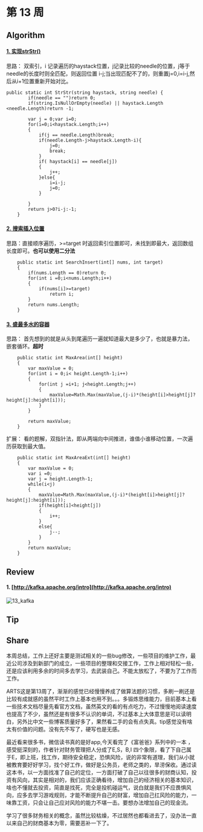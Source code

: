 # 第 13 周 

## Algorithm

#### [1. 实现strStr()](https://leetcode-cn.com/problems/implement-strstr/)

思路： 双索引，i 记录遍历的haystack位置，j记录比较的needle的位置，j等于needle的长度时则全匹配，则返回位置 i-j;当出现匹配不了的，则重置j=0,i=i-j,然后从i+1位置重新开始对比。


    public static int StrStr(string haystack, string needle) {
            if(needle == "")return 0;
            if(string.IsNullOrEmpty(needle) || haystack.Length <needle.Length)return -1;

            var j = 0;var i=0;
            for(i=0;i<haystack.Length;i++)
            {
                if(j == needle.Length)break;
                if(needle.Length-j>haystack.Length-i){
                    j=0;
                    break;
                }
                if( haystack[i] == needle[j])
                {
                    j++;
                }else{
                    i=i-j;
                    j=0;
                }
                
            }
            return j>0?i-j:-1;
        }

#### [2. 搜索插入位置](https://leetcode-cn.com/problems/search-insert-position/)

思路：直接顺序遍历，>=target 时返回索引位置即可，未找到即最大，返回数组长度即可。**也可以使用二分法**

        public static int SearchInsert(int[] nums, int target)
        {
            if(nums.Length == 0)return 0;
            for(int i =0;i<nums.Length;i++)
            {
                if(nums[i]>=target)
                    return i;
            }
            return nums.Length;
        }

#### [3. 盛最多水的容器](https://leetcode-cn.com/problems/container-with-most-water/)

思路： 首先想到的就是从头到尾遍历一遍就知道最大是多少了，也就是暴力法，嵌套循环。**超时**

        public static int MaxArea(int[] height)
        {
            var maxValue = 0;
            for(int i = 0;i< height.Length-1;i++)
            {
                for(int j =i+1; j<height.Length;j++)
                {
                    maxValue=Math.Max(maxValue,(j-i)*(height[i]>height[j]?height[j]:height[i]));
                }
            }

            return maxValue;
        }        

扩展： 看的题解，双指针法，即从两端向中间推进，谁值小谁移动位置，一次遍历获取到最大值。

        public static int MaxAreaExt(int[] height)
        {
            var maxValue = 0;
            var i =0;
            var j = height.Length-1;
            while(i<j)
            {
                maxValue=Math.Max(maxValue,(j-i)*(height[i]>height[j]?height[j]:height[i]));
                if(height[i]<height[j])
                {
                    i++;
                }
                else{
                    j--;
                }
            }
            return maxValue;
        }
    

## Review

#### 1. [http://kafka.apache.org/intro](http://kafka.apache.org/intro)

![13_kafka](https://raw.githubusercontent.com/sunbaochao/ARTS/master/images/13_kafka%E6%95%B4%E7%90%86.png)

## Tip


## Share

本周总结，工作上还好主要是测试相关的一些bug修改，一些项目的维护工作，最近公司涉及到新部门的成立，一些项目的整理和交接工作，工作上相对轻松一些，还是应该利用多余的时间多去学习，去武装自己。不能太放松了，不要为了工作而工作。

ARTS这是第13周了，渐渐的感觉已经慢慢养成了做算法题的习惯，多刷一刷还是比较有成就感的虽然平时工作上基本也用不到。。。多锻炼思维能力，目前基本上看一些技术文档尽量先看官方文档，虽然英文的看的有点吃力，不过慢慢地阅读速度也提高了不少，虽然还是有很多不认识的单词，不过基本上大体意思是可以读明白，另外比中文一些博客质量好多了，果然看二手的会有点失真。tip感觉没有啥太有价值的问题。没有先不写了，硬写也是无感。

最近看来很多书，微信读书真的是好app,今天看完了《富爸爸》系列中的一本 ，感受挺深刻的，作者针对财务管理把人分成了E,S，B,I 四个象限，看了下自己属于E，即上班，找工作，期待安全稳定，恐惧风险，说的非常有道理，我们从小就被教育要好好学习，找个好工作，做好是公务员，老师之类的，旱涝保收。通过读这本书，以一方面找准了自己的定位，一方面打破了自己以往很多的财商认知，投资有风向，其实是相对的，我们应该正确看待，增加自己的经济相关的基本知识，啥也不懂就去投资，简直是找死，完全是投机碰运气，说白就是我们不应畏惧风向，应多去学习游戏规则，才能不断提升自己的财富，增加自己扛风险的能力，一味靠工资，只会让自己应对风险的能力不堪一击。要想办法增加自己的现金流。

学习了很多财务相关的概念，虽然比较枯燥，不过居然也都看进去了，没办法一直以来自己的财商基本为零，需要恶补一下了。